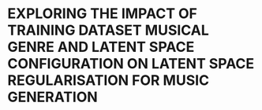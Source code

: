 # EXPLORING THE IMPACT OF TRAINING DATASET MUSICAL GENRE AND LATENT SPACE CONFIGURATION ON LATENT SPACE REGULARISATION FOR MUSIC GENERATION
